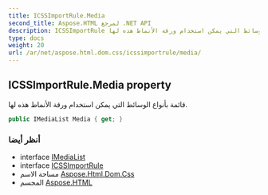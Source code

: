 ```yaml
---
title: ICSSImportRule.Media
second_title: Aspose.HTML لمرجع .NET API
description: ICSSImportRule ملكية. قائمة بأنواع الوسائط التي يمكن استخدام ورقة الأنماط هذه لها.
type: docs
weight: 20
url: /ar/net/aspose.html.dom.css/icssimportrule/media/
---
```

## ICSSImportRule.Media property

قائمة بأنواع الوسائط التي يمكن استخدام ورقة الأنماط هذه لها.

```csharp
public IMediaList Media { get; }
```

### أنظر أيضا

* interface [IMediaList](../../imedialist/)
* interface [ICSSImportRule](../)
* مساحة الاسم [Aspose.Html.Dom.Css](../../icssimportrule/)
* المجسم [Aspose.HTML](../../../)


